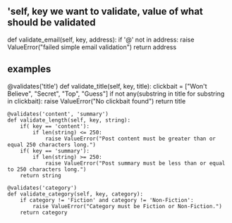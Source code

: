 ## 'self, key we want to validate, value of what should be validated
def validate_email(self, key, address):
  if '@' not in address:
    raise ValueError("failed simple email validation")
      return address



  ## examples 
  @validates('title')
    def validate_title(self, key, title):
        clickbait = ["Won't Believe", "Secret", "Top", "Guess"]
        if not any(substring in title for substring in clickbait):
            raise ValueError("No clickbait found")
        return title

    @validates('content', 'summary')
    def validate_length(self, key, string):
        if( key == 'content'):
            if len(string) <= 250:
                raise ValueError("Post content must be greater than or equal 250 characters long.")
        if( key == 'summary'):
            if len(string) >= 250:
                raise ValueError("Post summary must be less than or equal to 250 characters long.")
        return string

    @validates('category')
    def validate_category(self, key, category):
        if category != 'Fiction' and category != 'Non-Fiction':
            raise ValueError("Category must be Fiction or Non-Fiction.")
        return category